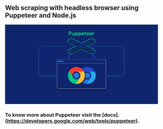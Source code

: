 ## Web scraping with headless browser using Puppeteer and Node.js

![puppeteer](./pupp.png)

### To know more about **Puppeteer** visit the [docs].(https://developers.google.com/web/tools/puppeteer).
